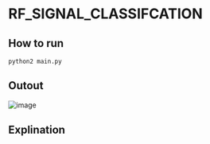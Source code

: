 # RF_SIGNAL_CLASSIFCATION

## How to run 
```
python2 main.py
```

## Outout
![image](https://github.com/user-attachments/assets/fa63fd64-de94-4fce-a8f5-e6119c25222a)

## Explination
